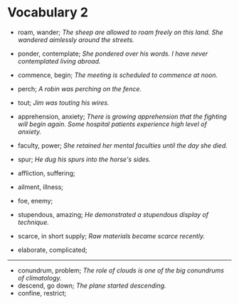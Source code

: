 # Vocabulary 2

- roam, wander; _The sheep are allowed to roam freely on this land. She wandered aimlessly around the streets._

- ponder, contemplate; _She pondered over his words. I have never contemplated living abroad._

- commence, begin; _The meeting is scheduled to commence at noon._
- perch; _A robin was perching on the fence._
- tout; _Jim was touting his wires._

- apprehension, anxiety; _There is growing apprehension that the fighting will begin again. Some hospital patients experience high level of anxiety._

- faculty, power; _She retained her mental faculties until the day she died._
- spur; _He dug his spurs into the horse's sides._
- affliction, suffering;
- ailment, illness;
- foe, enemy;

- stupendous, amazing; _He demonstrated a stupendous display of technique._
- scarce, in short supply; _Raw materials became scarce recently._
- elaborate, complicated;

---

- conundrum, problem; _The role of clouds is one of the big conundrums of climatology._
- descend, go down; _The plane started descending._
- confine, restrict;
